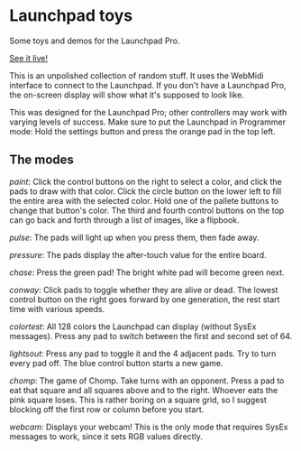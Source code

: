 # Launchpad toys
Some toys and demos for the Launchpad Pro.

[See it live!](https://ishanpm.github.io/launchpad-toys)

This is an unpolished collection of random stuff. It uses the WebMidi interface to connect to the Launchpad. If you don't have a Launchpad Pro, the on-screen display will show what it's supposed to look like.

This was designed for the Launchpad Pro; other controllers may work with varying levels of success. Make sure to put the Launchpad in Programmer mode: Hold the settings button and press the orange pad in the top left.

## The modes

*paint*: Click the control buttons on the right to select a color, and click the pads to draw with that color. Click the circle button on the lower left to fill the entire area with the selected color. Hold one of the pallete buttons to change that button's color. The third and fourth control buttons on the top can go back and forth through a list of images, like a flipbook.

*pulse*: The pads will light up when you press them, then fade away.

*pressure*: The pads display the after-touch value for the entire board.

*chase*: Press the green pad! The bright white pad will become green next.

*conway*: Click pads to toggle whether they are alive or dead. The lowest control button on the right goes forward by one generation, the rest start time with various speeds.

*colortest*: All 128 colors the Launchpad can display (without SysEx messages). Press any pad to switch between the first and second set of 64.

*lightsout*: Press any pad to toggle it and the 4 adjacent pads. Try to turn every pad off. The blue control button starts a new game.

*chomp*: The game of Chomp. Take turns with an opponent. Press a pad to eat that square and all squares above and to the right. Whoever eats the pink square loses. This is rather boring on a square grid, so I suggest blocking off the first row or column before you start.

*webcam*: Displays your webcam! This is the only mode that requires SysEx messages to work, since it sets RGB values directly.